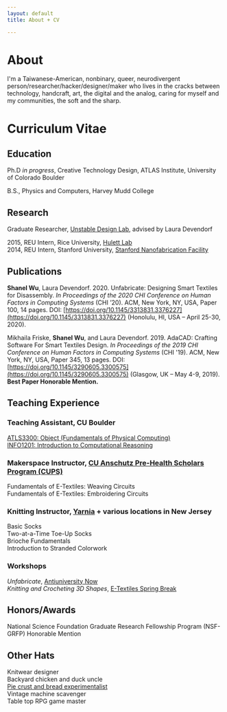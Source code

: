 ```yaml
---
layout: default
title: About + CV

---
```

# About

I'm a Taiwanese-American, nonbinary, queer, neurodivergent person/researcher/hacker/designer/maker who lives in the cracks between technology, handcraft, art, the digital and the analog, caring for myself and my communities, the soft and the sharp.

# Curriculum Vitae

## Education

Ph.D _in progress_, Creative Technology Design, ATLAS Institute, University of Colorado Boulder

B.S., Physics and Computers, Harvey Mudd College

## Research

Graduate Researcher, [Unstable Design Lab](https://unstable.design), advised by Laura Devendorf

2015, REU Intern, Rice University, [Hulett Lab](http://atomcool.rice.edu/)<br>
2014, REU Intern, Stanford University, [Stanford Nanofabrication Facility](https://snfexfab.stanford.edu/)

## Publications

**Shanel Wu**, Laura Devendorf. 2020. Unfabricate: Designing Smart Textiles for Disassembly. _In Proceedings of the 2020 CHI Conference on Human Factors in Computing Systems_ (CHI ’20). ACM, New York, NY, USA, Paper 100, 14 pages. DOI: [https://doi.org/10.1145/3313831.3376227](https://doi.org/10.1145/3313831.3376227) (Honolulu, HI, USA – April 25-30, 2020).

Mikhaila Friske, **Shanel Wu**, and Laura Devendorf. 2019. AdaCAD: Crafting Software For Smart Textiles Design. _In Proceedings of the 2019 CHI Conference on Human Factors in Computing Systems_ (CHI '19). ACM, New York, NY, USA, Paper 345, 13 pages. DOI: [https://doi.org/10.1145/3290605.3300575](https://doi.org/10.1145/3290605.3300575) (Glasgow, UK – May 4-9, 2019). **Best Paper Honorable Mention.**

## Teaching Experience

### Teaching Assistant, CU Boulder

[ATLS3300: Object (Fundamentals of Physical Computing)](http://tam.colorado.edu/infosheets/atls3300-object-info-sheet.html)<br>
[INFO1201: Introduction to Computational Reasoning](https://catalog.colorado.edu/search/?search=info+1201)

### Makerspace Instructor, [CU Anschutz Pre-Health Scholars Program (CUPS)](https://www.ucdenver.edu/about/departments/odi/OIO/Programs/k12/cups/Pages/CU-Pre-Health-Scholars-Program.aspx)

Fundamentals of E-Textiles: Weaving Circuits<br>
Fundamentals of E-Textiles: Embroidering Circuits

### Knitting Instructor, [Yarnia](https://shopyarnia.com/) + various locations in New Jersey

Basic Socks <br>
Two-at-a-Time Toe-Up Socks <br>
Brioche Fundamentals <br>
Introduction to Stranded Colorwork

### Workshops

_Unfabricate_, [Antiuniversity Now](http://www.antiuniversity.org/) <br>
_Knitting and Crocheting 3D Shapes_, [E-Textiles Spring Break](http://etextilespringbreak.org/)

## Honors/Awards

National Science Foundation Graduate Research Fellowship Program (NSF-GRFP) Honorable Mention

## Other Hats

Knitwear designer <br>
Backyard chicken and duck uncle<br>
[Pie crust and bread experimentalist](https://sminliwu.github.io/sourdough)<br>
Vintage machine scavenger<br>
Table top RPG game master